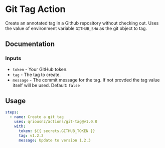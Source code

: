 # Git Tag Action

Create an annotated tag in a Github repository without checking out. Uses the value of environment variable `GITHUB_SHA` as the git object to tag.

## Documentation

### Inputs

- `token` - Your GitHub token.
- `tag` - The tag to create.
- `message` - The commit message for the tag. If not provded the tag value itself will be used. Default: `false`

## Usage

```yaml
steps:
  - name: Create a git tag
    uses: qriousnz/actions/git-tag@v1.0.0
    with:
      token: ${{ secrets.GITHUB_TOKEN }}
      tag: v1.2.3
      message: Update to version 1.2.3
```
